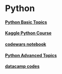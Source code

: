 # Python

#### [Python Basic Topics](https://github.com/pradipsapkotag/python/blob/python_basic/Python_basic.ipynb)
#### [Kaggle Python Course](https://github.com/pradipsapkotag/python/tree/kaggle)
#### [codewars notebook](https://github.com/pradipsapkotag/python/blob/codewars/codewars.ipynb)
#### [Python Advanced Topics](https://github.com/pradipsapkotag/python/blob/python_advanced_topics/Advanced%20Topics.ipynb)
#### [datacamp codes](https://github.com/pradipsapkotag/python/tree/datacamp)